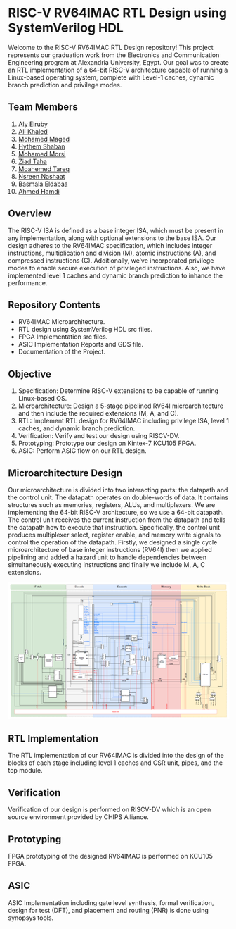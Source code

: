 # RISC-V RV64IMAC RTL Design using SystemVerilog HDL
Welcome to the RISC-V RV64IMAC RTL Design repository! This project represents our graduation work from the Electronics and Communication Engineering program at Alexandria University, Egypt. Our goal was to create an RTL implementation of a 64-bit RISC-V architecture capable of running a Linux-based operating system, complete with Level-1 caches, dynamic branch prediction and privilege modes.</p>
## Team Members
1. [Aly Elruby](https://github.com/AlyElruby)
2. [Ali Khaled](https://github.com/AKhaled47)
3. [Mohamed Maged](https://github.com/MuhammadMajiid)
4. [Hythem Shaban](https://github.com/Hythem-shaban)
5. [Mohamed Morsi](https://github.com/mohamedmorsi22)
6. [Ziad Taha](https://github.com/ziadtaha4)
7. [Moahemed Tareq](https://github.com/mohamed-mohamed-tarek)
8. [Nsreen Nashaat](https://github.com/Nsreen-Nashaat)
9. [Basmala Eldabaa](https://github.com/Basmala-Eldabaa)
10. [Ahmed Hamdi](https://github.com/Hamdiess)</p>
## Overview
The RISC-V ISA is defined as a base integer ISA, which must be present in any implementation, along with optional extensions to the base ISA. Our design adheres to the RV64IMAC specification, which includes integer instructions, multiplication and division (M), atomic instructions (A), and compressed instructions (C). Additionally, we’ve incorporated privilege modes to enable secure execution of privileged instructions. Also, we have implemented level 1 caches and dynamic branch prediction to inhance the performance. </p>
## Repository Contents
* RV64IMAC Microarchitecture.
* RTL design using SystemVerilog HDL src files.
* FPGA Implementation src files.
* ASIC Implementation Reports and GDS file.
* Documentation of the Project.</p>
## Objective
1. Specification: Determine RISC-V extensions to be capable of running Linux-based OS.
2. Microarchitecture: Design a 5-stage pipelined RV64I microarchitecture and then include the required extensions (M, A, and C).
3. RTL: Implement RTL design for RV64IMAC including privilege ISA, level 1 caches, and dynamic branch prediction.
4. Verification: Verify and test our design using RISCV-DV.
5. Prototyping: Prototype our design on Kintex-7 KCU105 FPGA.
6. ASIC: Perform ASIC flow on our RTL design.</p>
## Microarchitecture Design
Our microarchitecture is divided into two interacting parts: the datapath and the control unit. The datapath operates on double-words of data. It contains structures such as memories, registers, ALUs, and multiplexers. We are implementing the 64-bit RISC-V architecture, so we use a 64-bit datapath. The control unit receives the current instruction from the datapath and tells the datapath how to execute that instruction. Specifically, the control unit produces multiplexer select, register enable, and memory write signals to control the operation of the datapath. 
Firstly, we designed a single cycle microarchitecture of base integer instructions (RV64I) then we applied pipelining and added a hazard unit to handle dependencies between simultaneously executing instructions and finally we include M, A, C extensions.

![micr-arch](Micro-Arch.png)
## RTL Implementation
The RTL implementation of our RV64IMAC is divided into the design of the blocks of each stage including level 1 caches and CSR unit, pipes, and the top module. 
## Verification
Verification of our design is performed on RISCV-DV which is an open source environment provided by CHIPS Alliance. 
## Prototyping
FPGA prototyping of the designed RV64IMAC is performed on KCU105 FPGA.
## ASIC
ASIC Implementation including gate level synthesis, formal verification, design for test (DFT), and placement and routing (PNR) is done using synopsys tools.

